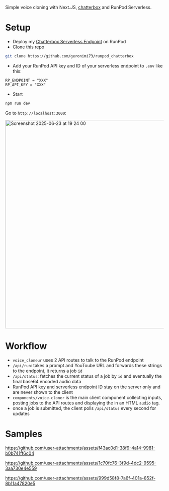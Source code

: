 Simple voice cloning with Next.JS, [chatterbox](https://huggingface.co/ResembleAI/chatterbox) and RunPod Serverless.

# Setup

* Deploy my [Chatterbox Serverless Endpoint](https://github.com/geronimi73/runpod_chatterbox) on RunPod
* Clone this repo

```bash
git clone https://github.com/geronimi73/runpod_chatterbox
```

* Add your RunPod API key and ID of your serverless endpoint to `.env` like this:
```
RP_ENDPOINT = "XXX"
RP_API_KEY = "XXX"
```
* Start

```bash
npm run dev
```

Go to `http://localhost:3000`:

<img width="662" alt="Screenshot 2025-06-23 at 19 24 00" src="https://github.com/user-attachments/assets/5e1f4225-dd7b-47af-9fe5-5d01afed1181" />

# Workflow
* `voice_cloneur` uses 2 API routes to talk to the RunPod endpoint
* `/api/run`: takes a prompt and YouToube URL and forwards these strings to the endpoint, it returns a job `id`
* `/api/status`: fetches the current status of a job by `id` and eventually the final base64 encoded audio data
* RunPod API key and serverless endpoint ID stay on the server only and are never shown to the client
* `components/voice-cloner` is the main client component collecting inputs, posting jobs to the API routes and displaying the in an HTML `audio` tag.
* once a job is submitted, the client polls `/api/status` every second for updates

# Samples

https://github.com/user-attachments/assets/f43ac0d1-38f9-4a14-9981-b0b741ff6c04

https://github.com/user-attachments/assets/1c70fc76-3f9d-4dc2-9595-3aa730e4e559

https://github.com/user-attachments/assets/999d58f8-7a6f-401a-852f-8b11a47820e5


